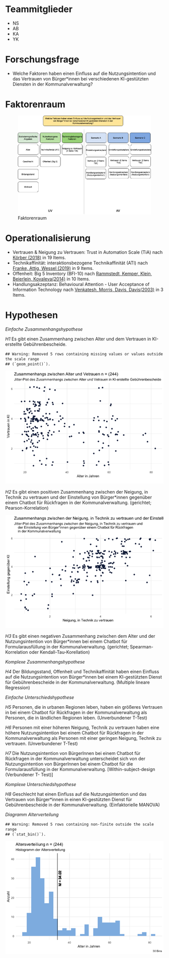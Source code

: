 # Teammitglieder

-   NS
-   AB
-   KA
-   YK

# Forschungsfrage

-   Welche Faktoren haben einen Einfluss auf die Nutzungsintention und
    das Vertrauen von Bürger\*innen bei verschiedenen KI-gestützten
    Diensten in der Kommunalverwaltung?

# Faktorenraum

<figure>
<img src="Readme_files/Faktorenraum_Gruppe%201.png"
alt="Faktorenraum" />
<figcaption aria-hidden="true">Faktorenraum</figcaption>
</figure>

# Operationalisierung

-   Vertrauen & Neigung zu Vertrauen: Trust in Automation Scale (TiA)
    nach [Körber
    (2018)](https://link.springer.com/chapter/10.1007/978-3-319-96074-6_2 "Körber, M.(2018. Theoretical Considerations and Development of a Questionnaire to Measure Trust in Automation. In: Proceedings of the 20th Congress of the International Ergonomics Association (IEA 2018), Springer, Cham.")
    in 19 Items.
-   Technikaffinität: interaktionsbezogene Technikaffinität (ATI) nach
    [Franke, Attig, Wessel
    (2019)](https://ati-scale.org/assets/scales/ati-scala_german_2022-02-25.pdf "Franke, Attig, Wessel(2019. Fragebogen zur interaktionsbezogenen Technikaffinität (ATI) (Affinity for Technology (ATI)Scale, Deutsche Version))")
    in 9 Items.
-   Offenheit: Big 5 Inventory (BFI-10) nach [Rammstedt, Kemper, Klein,
    Beierlein,
    Kovaleva(2014)](https://doi.org/10.6102/zis76 "Rammstedt, B., Kemper, C.J., Klein, M.C., Beierlein, C., Kovaleva, A.(2014. Big 5 Inventory)")
    in 10 Items.
-   Handlungsakzeptanz: Behavioural Attention - User Acceptance of
    Information Technology nach [Venkatesh, Morris, Davis,
    Davis(2003)](https://www.jstor.org/stable/30036540 "Venkatesh, Morris, Davis, Davis(2003. User Acceptance of Information Technology")
    in 3 Items.

# Hypothesen

*Einfache Zusammenhangshypothese*

*H1* Es gibt einen Zusammenhang zwischen Alter und dem Vertrauen in
KI-erstellte Gebührenbescheide.

    ## Warning: Removed 5 rows containing missing values or values outside the scale range
    ## (`geom_point()`).

![](Readme_files/figure-markdown_strict/unnamed-chunk-3-1.png)

*H2* Es gibt einen positiven Zusammenhang zwischen der Neigung, in
Technik zu vertrauen und der Einstellung von Bürger\*innen gegenüber
einem Chatbot für Rückfragen in der Kommunalverwaltung. (gerichtet;
Pearson-Korrelation)

![](Readme_files/figure-markdown_strict/unnamed-chunk-5-1.png)

*H3* Es gibt einen negativen Zusammenhang zwischen dem Alter und der
Nutzungsintention von Bürger\*innen bei einem Chatbot für
Formularausfüllung in der Kommunalverwaltung. (gerichtet;
Spearman-Korrelation oder Kendall-Tau-Korellation)

*Komplexe Zusammenhangshypothese*

*H4* Der Bildungsstand, Offenheit und Technikaffinität haben einen
Einfluss auf die Nutzungsintention von Bürger\*innen bei einem
KI-gestützten Dienst für Gebührenbescheide in der Kommunalverwaltung.
(Multiple lineare Regression)

*Einfache Unterschiedshypothese*

*H5* Personen, die in urbanen Regionen leben, haben ein größeres
Vertrauen in bei einem Chatbot für Rückfragen in der Kommunalverwaltung
als Personen, die in ländlichen Regionen leben. (Unverbundener T-Test)

*H6* Personen mit einer höheren Neigung, Technik zu vertrauen haben eine
höhere Nutzungsintention bei einem Chatbot für Rückfragen in der
Kommunalverwaltung als Personen mit einer geringen Neigung, Technik zu
vertrauen. (Unverbundener T-Test)

*H7* Die Nutzungsintention von BürgerInnen bei einem Chatbot für
Rückfragen in der Kommunalverwaltung unterscheidet sich von der
Nutzungsintention von BürgerInnen bei einem Chatbot für die
Formularausfüllung in der Kommunalverwaltung. \[Within-subject-design
(Verbundener T- Test)\]

*Komplexe Unterschiedshypothese*

*H8* Geschlecht hat einen Einfluss auf die Nutzungsintention und das
Vertrauen von Bürger\*innen in einen KI-gestützten Dienst für
Gebührenbescheide in der Kommunalverwaltung. (Einfaktorielle MANOVA)

*Diagramm Alterverteilung*

    ## Warning: Removed 5 rows containing non-finite outside the scale range
    ## (`stat_bin()`).

![](Readme_files/figure-markdown_strict/unnamed-chunk-12-1.png)
